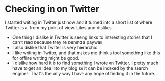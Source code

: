 # Checking in on Twitter
I started writing in Twitter just now and it turned into a short list of where Twitter is at from my point of view. Likes and dislikes.
* One thing I dislike in Twitter is seeing links to interesting stories that I can't read because they're behind a paywall.
* I also dislike that Twitter is very hierarchic. 
* I like writing in Twitter, and that makes me think a tool something like this for offline writing might be good.
* I dislike how hard it is to find something I wrote on Twitter. I pretty much have to get an idea into my blog so it can be indexed by the search engines. That's the only way I have any hope of finding it in the future. 

